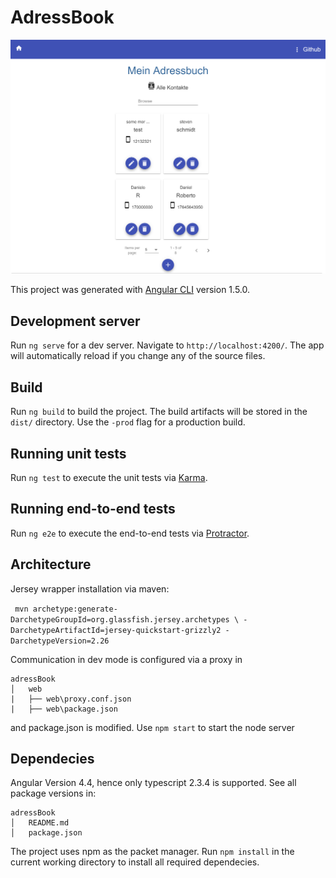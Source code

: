 # AdressBook

 <img src="web/src/assets/localhost_4200_adressDetail_26.png" alt="Interface" style="width: 600px;"/>

This project was generated with [Angular CLI](https://github.com/angular/angular-cli) version 1.5.0.

## Development server

Run `ng serve` for a dev server. Navigate to `http://localhost:4200/`. The app will automatically reload if you change any of the source files.

<!-- ## Code scaffolding

Run `ng generate component component-name` to generate a new component. You can also use `ng generate directive|pipe|service|class|guard|interface|enum|module`. -->

## Build

Run `ng build` to build the project. The build artifacts will be stored in the `dist/` directory. Use the `-prod` flag for a production build.

## Running unit tests

Run `ng test` to execute the unit tests via [Karma](https://karma-runner.github.io).

## Running end-to-end tests

Run `ng e2e` to execute the end-to-end tests via [Protractor](http://www.protractortest.org/).

<!-- ## Further help

To get more help on the Angular CLI use `ng help` or go check out the [Angular CLI README](https://github.com/angular/angular-cli/blob/master/README.md). -->


## Architecture

Jersey wrapper installation via maven:

`` mvn archetype:generate-DarchetypeGroupId=org.glassfish.jersey.archetypes \
    -DarchetypeArtifactId=jersey-quickstart-grizzly2 -DarchetypeVersion=2.26``

Communication in dev mode is configured via a proxy in
```
adressBook
│   web
|   ├── web\proxy.conf.json
|   ├── web\package.json
```
and package.json is modified. Use ```npm start``` to start the node server


## Dependecies
Angular Version 4.4, hence only typescript 2.3.4 is supported. See all package versions in:
```
adressBook
│   README.md
│   package.json  
```
The project uses npm as the packet manager. Run `npm install` in the current working directory to install all required dependecies.
